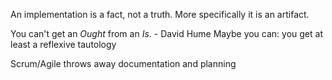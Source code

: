 An implementation is a fact, not a truth. More specifically it is an artifact.

You can't get an *Ought* from an *Is*. - David Hume
    Maybe you can: you get at least a reflexive tautology

Scrum/Agile throws away documentation and planning
